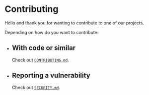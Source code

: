 # Contributing

Hello and thank you for wanting to contribute to one of our projects.

Depending on how do you want to contribute:

- ## With code or similar
  Check out [`CONTRIBUTING.md`](CONTRIBUTING.md).
- ## Reporting a vulnerability
  Check out [`SECURITY.md`](SECURITY.md).
